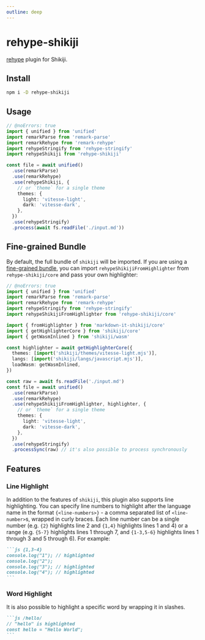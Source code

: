 ```yaml
---
outline: deep
---
```


# rehype-shikiji

<Badges name="rehype-shikiji" />

[rehype](https://github.com/rehypejs/rehype) plugin for Shikiji.

## Install

```bash
npm i -D rehype-shikiji
```

## Usage

```ts twoslash
// @noErrors: true
import { unified } from 'unified'
import remarkParse from 'remark-parse'
import remarkRehype from 'remark-rehype'
import rehypeStringify from 'rehype-stringify'
import rehypeShikiji from 'rehype-shikiji'

const file = await unified()
  .use(remarkParse)
  .use(remarkRehype)
  .use(rehypeShikiji, {
    // or `theme` for a single theme
    themes: {
      light: 'vitesse-light',
      dark: 'vitesse-dark',
    },
  })
  .use(rehypeStringify)
  .process(await fs.readFile('./input.md'))
```

## Fine-grained Bundle

By default, the full bundle of `shikiji` will be imported. If you are using a [fine-grained bundle](/guide/install#fine-grained-bundle), you can import `rehypeShikijiFromHighlighter` from `rehype-shikiji/core` and pass your own highlighter:

```ts twoslash
// @noErrors: true
import { unified } from 'unified'
import remarkParse from 'remark-parse'
import remarkRehype from 'remark-rehype'
import rehypeStringify from 'rehype-stringify'
import rehypeShikijiFromHighlighter from 'rehype-shikiji/core'

import { fromHighlighter } from 'markdown-it-shikiji/core'
import { getHighlighterCore } from 'shikiji/core'
import { getWasmInlined } from 'shikiji/wasm'

const highlighter = await getHighlighterCore({
  themes: [import('shikiji/themes/vitesse-light.mjs')],
  langs: [import('shikiji/langs/javascript.mjs')],
  loadWasm: getWasmInlined,
})

const raw = await fs.readFile('./input.md')
const file = await unified()
  .use(remarkParse)
  .use(remarkRehype)
  .use(rehypeShikijiFromHighlighter, highlighter, {
    // or `theme` for a single theme
    themes: {
      light: 'vitesse-light',
      dark: 'vitesse-dark',
    },
  })
  .use(rehypeStringify)
  .processSync(raw) // it's also possible to process synchronously
```

## Features

### Line Highlight

In addition to the features of `shikiji`, this plugin also supports line highlighting. You can specify line numbers to highlight after the language name in the format `{<line-numbers>}` - a comma separated list of `<line-number>`s, wrapped in curly braces. Each line number can be a single number (e.g. `{2}` highlights line 2 and `{1,4}` highlights lines 1 and 4) or a range (e.g. `{5-7}` highlights lines 1 through 7, and `{1-3,5-6}` highlights lines 1 through 3 and 5 through 6). For example:

````md
```js {1,3-4}
console.log("1"); // highlighted
console.log("2");
console.log("3"); // highlighted
console.log("4"); // highlighted
```
````

### Word Highlight

It is also possible to highlight a specific word by wrapping it in slashes.

````md
```js /hello/
// "hello" is highlighted
const hello = "Hello World";
```
````
